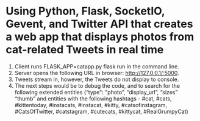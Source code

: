 # Using Python, Flask, SocketIO, Gevent, and Twitter API that creates a web app that displays photos from cat-related Tweets in real time

1. Client runs FLASK_APP=catapp.py flask run in the command line.
2. Server opens the following URL in browser: http://127.0.0.1/:5000.
3. Tweets stream in, however, the Tweets do not display to console. 	
4. The next steps would be to debug the code, and to search for the following extended entities (“type": "photo”, “display_url”, “sizes” “thumb” and entities with the following hashtags - #cat, #cats, #kittentoday, #instacats, #instacat, #kitty, #catsofinstagram, #CatsOfTwitter, #catstagram, #cutecats, #kittycat, #RealGrumpyCat)
